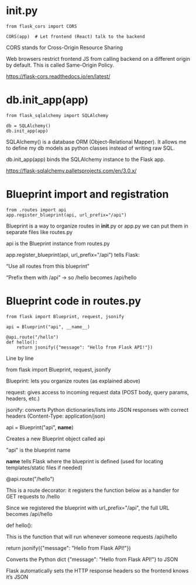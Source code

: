 # __init__.py

```
from flask_cors import CORS

CORS(app)  # Let frontend (React) talk to the backend

```

CORS stands for Cross-Origin Resource Sharing 

Web browsers restrict frontend JS from calling backend on a different origin by default. This is called Same-Origin Policy. 

https://flask-cors.readthedocs.io/en/latest/

# db.init_app(app)

```
from flask_sqlalchemy import SQLAlchemy

db = SQLAlchemy()
db.init_app(app)
```

SQLAlchemy() is a database ORM (Object-Relational Mapper). It allows me to define my db models as python classes instead of writing raw SQL.

db.init_app(app) binds the SQLAlchemy instance to the Flask app.

https://flask-sqlalchemy.palletsprojects.com/en/3.0.x/



# Blueprint import and registration

``` 
from .routes import api
app.register_blueprint(api, url_prefix="/api")
```

Blueprint is a way to organize routes in __init__.py or app.py we can put them in separate files like routes.py

api is the Blueprint instance from routes.py


app.register_blueprint(api, url_prefix="/api") tells Flask:

“Use all routes from this blueprint”

“Prefix them with /api” → so /hello becomes /api/hello

# Blueprint code in routes.py

``` 
from flask import Blueprint, request, jsonify

api = Blueprint("api", __name__)

@api.route("/hello")
def hello():
    return jsonify({"message": "Hello from Flask API!"})
```

Line by line

from flask import Blueprint, request, jsonify

Blueprint: lets you organize routes (as explained above)

request: gives access to incoming request data (POST body, query params, headers, etc.)

jsonify: converts Python dictionaries/lists into JSON responses with correct headers (Content-Type: application/json)

api = Blueprint("api", __name__)

Creates a new Blueprint object called api

"api" is the blueprint name

__name__ tells Flask where the blueprint is defined (used for locating templates/static files if needed)

@api.route("/hello")

This is a route decorator: it registers the function below as a handler for GET requests to /hello

Since we registered the blueprint with url_prefix="/api", the full URL becomes /api/hello

def hello():

This is the function that will run whenever someone requests /api/hello

return jsonify({"message": "Hello from Flask API!"})

Converts the Python dict {"message": "Hello from Flask API!"} to JSON

Flask automatically sets the HTTP response headers so the frontend knows it’s JSON